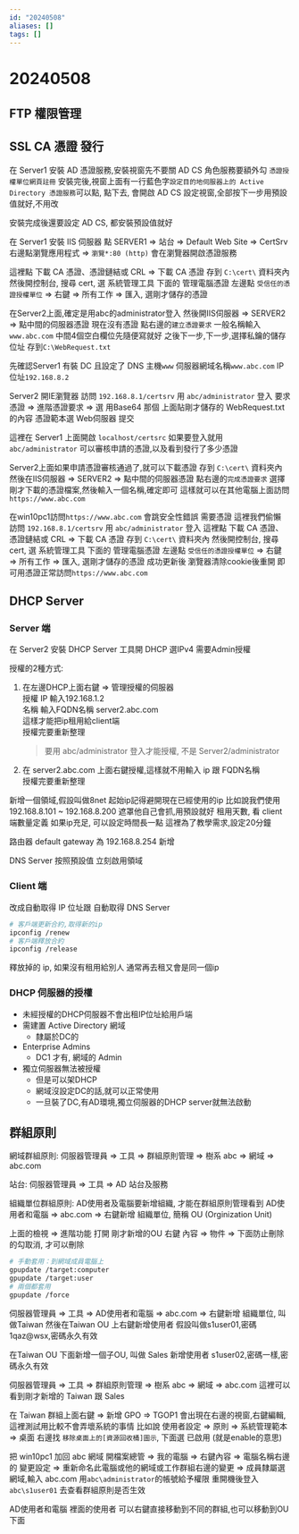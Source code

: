 ```yaml
---
id: "20240508"
aliases: []
tags: []
---
```


# 20240508

## FTP 權限管理

## SSL CA 憑證 發行

在 Server1 安裝 AD 憑證服務,安裝視窗先不要關
AD CS 角色服務要額外勾 `憑證授權單位網頁註冊`
安裝完後,視窗上面有一行藍色字`設定目的地伺服器上的 Active Directory 憑證服務`可以點,
點下去, 會開啟 AD CS 設定視窗,全部按下一步用預設值就好,不用改

安裝完成後還要設定 AD CS, 都安裝預設值就好

在 Server1 安裝 IIS 伺服器
點 SERVER1 => 站台 => Default Web Site => CertSrv
右邊點瀏覽應用程式 => `瀏覽*:80 (http)`
會在瀏覽器開啟憑證服務

這裡點 下載 CA 憑證、憑證鏈結或 CRL => 下載 CA 憑證
存到 `C:\cert\` 資料夾內
然後開控制台, 搜尋 cert, 選 系統管理工具 下面的 管理電腦憑證
左邊點 `受信任的憑證授權單位` => 右鍵 => 所有工作 => 匯入,
選剛才儲存的憑證

在Server2上面,確定是用abc的administrator登入
然後開IIS伺服器 => SERVER2 => 點中間的伺服器憑證
現在沒有憑證
點右邊的`建立憑證要求`
一般名稱輸入`www.abc.com`
中間4個空白欄位先隨便寫就好
之後下一步,下一步,選擇私鑰的儲存位址
存到`C:\WebRequest.txt`

先確認Server1 有裝 DC 且設定了 DNS
主機`www`
伺服器網域名稱`www.abc.com`
IP位址`192.168.8.2`

Server2 開IE瀏覽器
訪問 `192.168.8.1/certsrv`
用 `abc/administrator` 登入
要求憑證 => 進階憑證要求 => 選 用Base64 那個
上面貼剛才儲存的 WebRequest.txt 的內容
憑證範本選 Web伺服器
提交

這裡在 Server1 上面開啟 `localhost/certsrc`
如果要登入就用`abc/administrator`
可以審核申請的憑證,以及看到發行了多少憑證

Server2上面如果申請憑證審核通過了,就可以下載憑證
存到 `C:\cert\` 資料夾內
然後在IIS伺服器 => SERVER2 => 點中間的伺服器憑證
點右邊的`完成憑證要求`
選擇剛才下載的憑證檔案,然後輸入一個名稱,確定即可
這樣就可以在其他電腦上面訪問`https://www.abc.com`

在win10pc1訪問`https://www.abc.com`
會跳安全性錯誤
需要憑證
這裡我們偷懶
訪問 `192.168.8.1/certsrv`
用 `abc/administrator` 登入
這裡點 下載 CA 憑證、憑證鏈結或 CRL => 下載 CA 憑證
存到 `C:\cert\` 資料夾內
然後開控制台, 搜尋 cert, 選 系統管理工具 下面的 管理電腦憑證
左邊點 `受信任的憑證授權單位` => 右鍵 => 所有工作 => 匯入,
選剛才儲存的憑證
成功更新後
瀏覽器清除cookie後重開
即可用憑證正常訪問`https://www.abc.com`

## DHCP Server

### Server 端

在 Server2 安裝 DHCP Server
工具開 DHCP
選IPv4
需要Admin授權

授權的2種方式:

1. 在左邊DHCP上面右鍵 => 管理授權的伺服器  
   授權 IP 輸入192.168.1.2  
   名稱 輸入FQDN名稱 server2.abc.com  
   這樣才能把ip租用給client端  
   授權完要重新整理

    > 要用 abc/administrator 登入才能授權, 不是 Server2/administrator

2. 在 server2.abc.com 上面右鍵授權,這樣就不用輸入 ip 跟 FQDN名稱  
   授權完要重新整理

新增一個領域,假設叫做8net
起始ip記得避開現在已經使用的ip
比如說我們使用
192.168.8.101 ~ 192.168.8.200
遮罩他自己會抓,用預設就好
租用天數, 看 client 端數量定義
如果ip充足, 可以設定時間長一點
這裡為了教學需求,設定20分鐘

路由器
default gateway 為 192.168.8.254
新增

DNS Server 按照預設值
立刻啟用領域

### Client 端

改成自動取得 IP 位址跟 自動取得 DNS Server

```sh
# 客戶端更新合約,取得新的ip
ipconfig /renew
# 客戶端釋放合約
ipconfig /release
```

釋放掉的 ip,
如果沒有租用給別人
通常再去租又會是同一個ip

### DHCP 伺服器的授權

-   未經授權的DHCP伺服器不會出租IP位址給用戶端
-   需建置 Active Directory 網域
    -   隸屬於DC的
-   Enterprise Admins
    -   DC1 才有, 網域的 Admin
-   獨立伺服器無法被授權
    -   但是可以架DHCP
    -   網域沒設定DC的話,就可以正常使用
    -   一旦裝了DC,有AD環境,獨立伺服器的DHCP server就無法啟動

## 群組原則

網域群組原則: 伺服器管理員 => 工具 => 群組原則管理 => 樹系 abc => 網域 => abc.com

站台: 伺服器管理員 => 工具 => AD 站台及服務

組織單位群組原則: AD使用者及電腦要新增組織, 才能在群組原則管理看到
AD使用者和電腦 => abc.com => 右鍵新增 組織單位, 簡稱 OU (Orginization Unit)

上面的檢視 => 進階功能 打開
剛才新增的OU 右鍵 內容 => 物件 => 下面防止刪除的勾取消, 才可以刪除

```sh
# 手動套用：到網域成員電腦上
gpupdate /target:computer
gpupdate /target:user
# 兩個都套用
gpupdate /force
```

伺服器管理員 => 工具 => AD使用者和電腦 => abc.com => 右鍵新增 組織單位, 叫做Taiwan
然後在Taiwan OU 上右鍵新增使用者
假設叫做s1user01,密碼1qaz@wsx,密碼永久有效

在Taiwan OU 下面新增一個子OU, 叫做 Sales
新增使用者 s1user02,密碼一樣,密碼永久有效

伺服器管理員 => 工具 => 群組原則管理 => 樹系 abc => 網域 => abc.com
這裡可以看到剛才新增的 Taiwan 跟 Sales

在 Taiwan 群組上面右鍵 => 新增 GPO => TGOP1
會出現在右邊的視窗,右鍵編輯,
這裡測試用比較不會弄壞系統的事情
比如說 使用者設定 => 原則 => 系統管理範本 => 桌面
右邊找 `移除桌面上的[資源回收桶]圖示`, 下面選 已啟用 (就是enable的意思)

把 win10pc1 加回 abc 網域
開檔案總管 => 我的電腦 => 右鍵內容 => 電腦名稱右邊的 變更設定 =>
重新命名此電腦或他的網域或工作群組右邊的變更 => 成員隸屬選 網域,輸入 abc.com
用`abc\administrator`的帳號給予權限
重開機後登入 `abc\s1user01` 去查看群組原則是否生效

AD使用者和電腦
裡面的使用者
可以右鍵直接移動到不同的群組,也可以移動到OU下面
